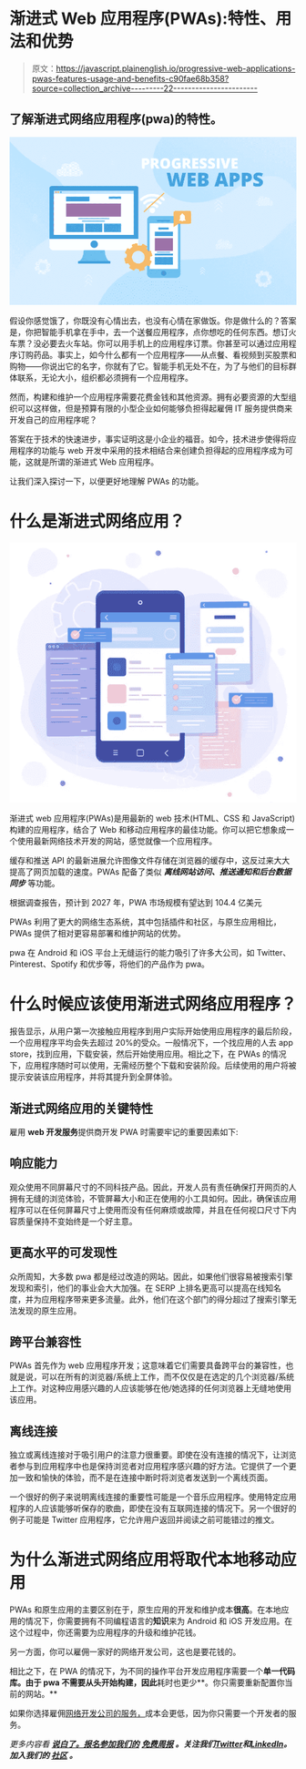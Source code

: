 # 渐进式 Web 应用程序(PWAs):特性、用法和优势

> 原文：<https://javascript.plainenglish.io/progressive-web-applications-pwas-features-usage-and-benefits-c90fae68b358?source=collection_archive---------22----------------------->

## 了解渐进式网络应用程序(pwa)的特性。

![](img/5a97b7098f287031f4fcaefaa31a5343.png)

假设你感觉饿了，你既没有心情出去，也没有心情在家做饭。你是做什么的？答案是，你把智能手机拿在手中，去一个送餐应用程序，点你想吃的任何东西。想订火车票？没必要去火车站。你可以用手机上的应用程序订票。你甚至可以通过应用程序订购药品。事实上，如今什么都有一个应用程序——从点餐、看视频到买股票和购物——你说出它的名字，你就有了它。智能手机无处不在，为了与他们的目标群体联系，无论大小，组织都必须拥有一个应用程序。

然而，构建和维护一个应用程序需要花费金钱和其他资源。拥有必要资源的大型组织可以这样做，但是预算有限的小型企业如何能够负担得起雇佣 IT 服务提供商来开发自己的应用程序呢？

答案在于技术的快速进步，事实证明这是小企业的福音。如今，技术进步使得将应用程序的功能与 web 开发中采用的技术相结合来创建负担得起的应用程序成为可能，这就是所谓的渐进式 Web 应用程序。

让我们深入探讨一下，以便更好地理解 PWAs 的功能。

# **什么是渐进式网络应用？**

![](img/d33cc9f257dbc1d32525b477d21fedbf.png)

渐进式 web 应用程序(PWAs)是用最新的 web 技术(HTML、CSS 和 JavaScript)构建的应用程序，结合了 Web 和移动应用程序的最佳功能。你可以把它想象成一个使用最新网络技术开发的网站，感觉就像一个应用程序。

缓存和推送 API 的最新进展允许图像文件存储在浏览器的缓存中，这反过来大大提高了网页加载的速度。PWAs 配备了类似 ***离线网站访问、推送通知和后台数据同步*** 等功能。

根据调查报告，预计到 2027 年，PWA 市场规模有望达到 104.4 亿美元

PWAs 利用了更大的网络生态系统，其中包括插件和社区，与原生应用相比，PWAs 提供了相对更容易部署和维护网站的优势。

pwa 在 Android 和 iOS 平台上无缝运行的能力吸引了许多大公司，如 Twitter、Pinterest、Spotify 和优步等，将他们的产品作为 pwa。

# 什么时候应该使用渐进式网络应用程序？

报告显示，从用户第一次接触应用程序到用户实际开始使用应用程序的最后阶段，一个应用程序平均会失去超过 20%的受众。一般情况下，一个找应用的人去 app store，找到应用，下载安装，然后开始使用应用。相比之下，在 PWAs 的情况下，应用程序随时可以使用，无需经历整个下载和安装阶段。后续使用的用户将被提示安装该应用程序，并将其提升到全屏体验。

## 渐进式网络应用的关键特性

雇用 **web 开发服务**提供商开发 PWA 时需要牢记的重要因素如下:

## **响应能力**

观众使用不同屏幕尺寸的不同科技产品。因此，开发人员有责任确保打开网页的人拥有无缝的浏览体验，不管屏幕大小和正在使用的小工具如何。因此，确保该应用程序可以在任何屏幕尺寸上使用而没有任何麻烦或故障，并且在任何视口尺寸下内容质量保持不变始终是一个好主意。

## **更高水平的可发现性**

众所周知，大多数 pwa 都是经过改造的网站。因此，如果他们很容易被搜索引擎发现和索引，他们的事业会大大加强。在 SERP 上排名更高可以提高在线知名度，并为应用程序带来更多流量。此外，他们在这个部门的得分超过了搜索引擎无法发现的原生应用。

## **跨平台兼容性**

PWAs 首先作为 web 应用程序开发；这意味着它们需要具备跨平台的兼容性，也就是说，可以在所有的浏览器/系统上工作，而不仅仅是在选定的几个浏览器/系统上工作。对这种应用感兴趣的人应该能够在他/她选择的任何浏览器上无缝地使用该应用。

## **离线连接**

独立或离线连接对于吸引用户的注意力很重要。即使在没有连接的情况下，让浏览者参与到应用程序中也是保持浏览者对应用程序感兴趣的好方法。它提供了一个更加一致和愉快的体验，而不是在连接中断时将浏览者发送到一个离线页面。

一个很好的例子来说明离线连接的重要性可能是一个音乐应用程序。使用特定应用程序的人应该能够听保存的歌曲，即使在没有互联网连接的情况下。另一个很好的例子可能是 Twitter 应用程序，它允许用户返回并阅读之前可能错过的推文。

# 为什么渐进式网络应用将取代本地移动应用

PWAs 和原生应用的主要区别在于，原生应用的开发和维护成本**很高**。在本地应用的情况下，你需要拥有不同编程语言的**知识**来为 Android 和 iOS 开发应用。在这个过程中，你还需要为应用程序的升级和维护花钱。

另一方面，你可以雇佣一家好的网络开发公司，这也是要花钱的。

相比之下，在 PWA 的情况下，为不同的操作平台开发应用程序需要一个**单一代码库。由于 pwa 不需要从头开始构建，因此**耗时也更少**。你只需要重新配置你当前的网站。**

如果你选择雇佣[网络开发公司的服务，](https://www.q3tech.com/web-application-development/)成本会更低，因为你只需要一个开发者的服务。

*更多内容看* [***说白了。报名参加我们的***](https://plainenglish.io/) **[***免费周报***](http://newsletter.plainenglish.io/) *。关注我们*[***Twitter***](https://twitter.com/inPlainEngHQ)*和*[***LinkedIn***](https://www.linkedin.com/company/inplainenglish/)*。加入我们的* [***社区***](https://discord.gg/GtDtUAvyhW) *。***
